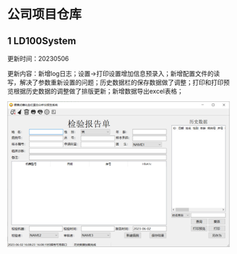 # 公司项目仓库

## 1 LD100System

更新时间：20230506

更新内容：新增log日志；设置->打印设置增加信息预录入；新增配置文件的读写，解决了参数重新设置的问题；历史数据栏的保存数据做了调整；打印和打印预览根据历史数据的调整做了排版更新；新增数据导出excel表格；

![shortcut](./SHORTCUTS/LD100System-01.png)